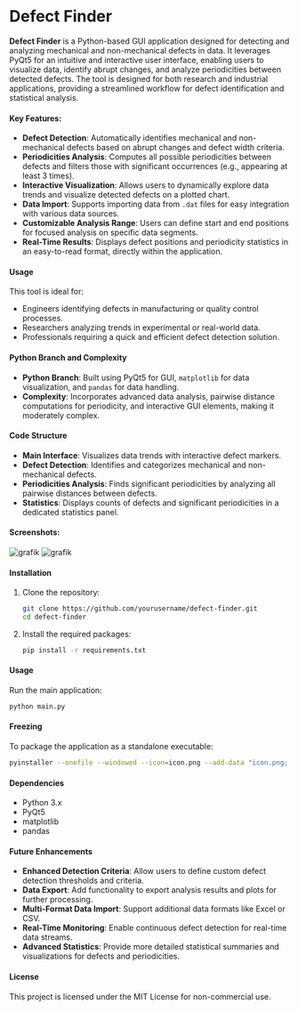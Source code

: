 # Defect Finder

**Defect Finder** is a Python-based GUI application designed for detecting and analyzing mechanical and non-mechanical defects in data. It leverages PyQt5 for an intuitive and interactive user interface, enabling users to visualize data, identify abrupt changes, and analyze periodicities between detected defects. The tool is designed for both research and industrial applications, providing a streamlined workflow for defect identification and statistical analysis.

#### Key Features:
- **Defect Detection**: Automatically identifies mechanical and non-mechanical defects based on abrupt changes and defect width criteria.
- **Periodicities Analysis**: Computes all possible periodicities between defects and filters those with significant occurrences (e.g., appearing at least 3 times).
- **Interactive Visualization**: Allows users to dynamically explore data trends and visualize detected defects on a plotted chart.
- **Data Import**: Supports importing data from `.dat` files for easy integration with various data sources.
- **Customizable Analysis Range**: Users can define start and end positions for focused analysis on specific data segments.
- **Real-Time Results**: Displays defect positions and periodicity statistics in an easy-to-read format, directly within the application.

#### Usage
This tool is ideal for:
- Engineers identifying defects in manufacturing or quality control processes.
- Researchers analyzing trends in experimental or real-world data.
- Professionals requiring a quick and efficient defect detection solution.

#### Python Branch and Complexity
- **Python Branch**: Built using PyQt5 for GUI, `matplotlib` for data visualization, and `pandas` for data handling.
- **Complexity**: Incorporates advanced data analysis, pairwise distance computations for periodicity, and interactive GUI elements, making it moderately complex.

#### Code Structure
- **Main Interface**: Visualizes data trends with interactive defect markers.
- **Defect Detection**: Identifies and categorizes mechanical and non-mechanical defects.
- **Periodicities Analysis**: Finds significant periodicities by analyzing all pairwise distances between defects.
- **Statistics**: Displays counts of defects and significant periodicities in a dedicated statistics panel.

#### Screenshots:

![grafik](https://github.com/user-attachments/assets/f3000a47-d68d-4c67-8389-f82a026d2329)
![grafik](https://github.com/user-attachments/assets/28460fee-92e2-42cf-accb-3a3459d4f532)

#### Installation
1. Clone the repository:
   ```sh
   git clone https://github.com/yourusername/defect-finder.git
   cd defect-finder
   ```

2. Install the required packages:
   ```sh
   pip install -r requirements.txt
   ```

#### Usage
Run the main application:
```sh
python main.py
```

#### Freezing
To package the application as a standalone executable:
```sh
pyinstaller --onefile --windowed --icon=icon.png --add-data "icon.png;." --name "Defect Finder" main.py
```

#### Dependencies
- Python 3.x
- PyQt5
- matplotlib
- pandas

#### Future Enhancements
- **Enhanced Detection Criteria**: Allow users to define custom defect detection thresholds and criteria.
- **Data Export**: Add functionality to export analysis results and plots for further processing.
- **Multi-Format Data Import**: Support additional data formats like Excel or CSV.
- **Real-Time Monitoring**: Enable continuous defect detection for real-time data streams.
- **Advanced Statistics**: Provide more detailed statistical summaries and visualizations for defects and periodicities.

#### License
This project is licensed under the MIT License for non-commercial use.

